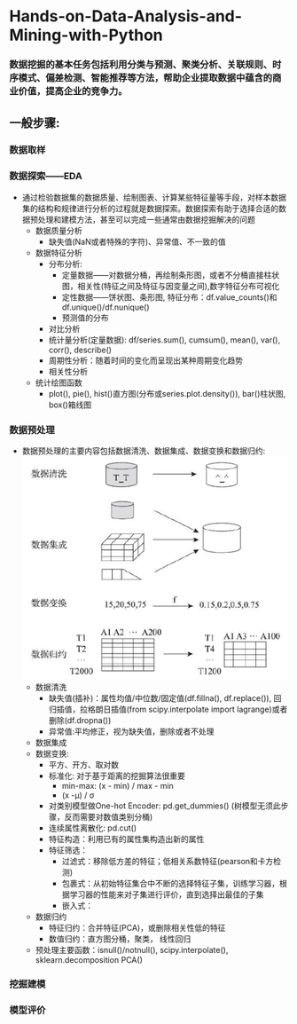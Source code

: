 # Hands-on-Data-Analysis-and-Mining-with-Python
### 数据挖掘的基本任务包括利用分类与预测、聚类分析、关联规则、时序模式、偏差检测、智能推荐等方法，帮助企业提取数据中蕴含的商业价值，提高企业的竞争力。
## 一般步骤:
### 数据取样
### 数据探索——EDA
- 通过检验数据集的数据质量、绘制图表、计算某些特征量等手段，对样本数据集的结构和规律进行分析的过程就是数据探索。数据探索有助于选择合适的数据预处理和建模方法，甚至可以完成一些通常由数据挖掘解决的问题
  - 数据质量分析
    - 缺失值(NaN或者特殊的字符)、异常值、不一致的值
  - 数据特征分析
    - 分布分析: 
      - 定量数据——对数据分桶，再绘制条形图，或者不分桶直接柱状图，相关性(特征之间及特征与因变量之间),数字特征分布可视化
      - 定性数据——饼状图、条形图, 特征分布：df.value_counts()和df.unique()/df.nunique()
      - 预测值的分布
    - 对比分析
    - 统计量分析(定量数据): df/series.sum(), cumsum(), mean(), var(), corr(), describe()
    - 周期性分析：随着时间的变化而呈现出某种周期变化趋势
    - 相关性分析
  - 统计绘图函数
    - plot(), pie(), hist()直方图(分布或series.plot.density()), bar()柱状图, box()箱线图
### 数据预处理
- 数据预处理的主要内容包括数据清洗、数据集成、数据变换和数据归约:
![Image text](https://github.com/ZiqiuZhou/Hands-on-Data-Analysis-and-Mining-with-Python/blob/master/IMG/%E6%95%B0%E6%8D%AE%E9%A2%84%E5%A4%84%E7%90%86.PNG)
  - 数据清洗
    - 缺失值(插补)：属性均值/中位数/固定值(df.fillna(), df.replace()), 回归插值，拉格朗日插值(from scipy.interpolate import lagrange)或者删除(df.dropna())
    - 异常值:平均修正，视为缺失值，删除或者不处理
  - 数据集成
  - 数据变换: 
    - 平方、开方、取对数
    - 标准化: 对于基于距离的挖掘算法很重要
      - min-max: (x - min) / max - min
      - (x -μ) / σ
    - 对类别模型做One-hot Encoder: pd.get_dummies() (树模型无须此步骤，反而需要对数值类别分桶)
    - 连续属性离散化: pd.cut()
    - 特征构造：利用已有的属性集构造出新的属性
    - 特征筛选：
      - 过滤式：移除低方差的特征；低相关系数特征(pearson和卡方检测)
      - 包裹式：从初始特征集合中不断的选择特征子集，训练学习器，根据学习器的性能来对子集进行评价，直到选择出最佳的子集
      - 嵌入式：
  - 数据归约
    - 特征归约：合并特征(PCA)，或删除相关性低的特征
    - 数值归约：直方图分桶，聚类， 线性回归
  - 预处理主要函数：isnull()/notnull(), scipy.interpolate(), sklearn.decomposition PCA()
     
### 挖掘建模

### 模型评价

